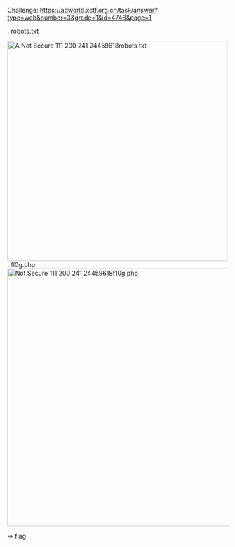 Challenge: https://adworld.xctf.org.cn/task/answer?type=web&number=3&grade=1&id=4748&page=1

. robots.txt

<img width="502" alt="A Not Secure 111 200 241 24459618robots txt" src="https://user-images.githubusercontent.com/48151790/126885539-4b5c5bdc-2e2b-4959-8dad-5a7221aadc82.png">
. fl0g.php

<img width="588" alt="Not Secure  111 200 241 24459618f10g php" src="https://user-images.githubusercontent.com/48151790/126885543-977cde9e-0fef-4262-a7d6-03079862900d.png">

=> flag
